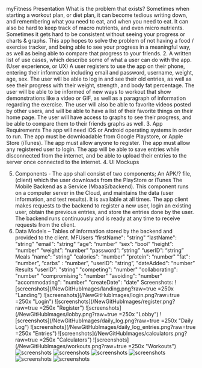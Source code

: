 myFitness Presentation
What is the problem that exists?
Sometimes when starting a workout plan, or diet plan, it can become tedious writing down, and remembering what you need to eat, and when you need to eat. It can also be hard to keep track of macro nutrients, and even micro nutrients. Sometimes it gets hard to be consistent without seeing your progress or charts & graphs.
This app hopes to solve the problem of not having a food / exercise tracker, and being able to see your progress in a meaningful way, as well as being able to compare that progress to your friends.
2. A written list of use cases, which describe some of what a user can do with the app.
(User experience, or UX)
A user registers to use the app on their phone, entering their information including email and password, username, weight, age, sex.
The user will be able to log in and see their old entries, as well as see their progress with their weight, strength, and body fat percentage.
The user will be able to be informed of new ways to workout that show demonstrations like a video or GIF, as well as a paragraph of information regarding the exercise.
The user will also be able to favorite videos posted by other users, and will be able to have a list of their favorite things on their home page.
The user will have access to graphs to see their progress, and be able to compare them to their friends graphs as well.
3. App Requirements
 The app will need iOS or Android operating systems in order to run.
The app must be downloadable from Google Playstore, or Apple Store (iTunes).
The app must allow anyone to register.
 The app must allow any registered user to login.
The app will be able to save entries while disconnected from the internet, and be able to upload their entries to the server once connected to the internet.
4. UI Mockups

5. Components - The app shall consist of two components;
An APK/? file, (client) which the user downloads from the PlayStore or iTunes
The Mobile Backend as a Service (MbaaS/backend). This component runs on a
computer server in the Cloud, and maintains the data (user information, and test
results). It is available at all times.
The app client makes requests to the backend to register a new user, login an
existing user, obtain the previous entries, and store the entries done by the user. The backend runs continuously and is ready at any time to receive requests from the client.
6. Data Models – Tables of information stored by the backend and provided to the client.
 MFUsers
	“firstName": "string"
	“lastName": "string"
	"email": "string"
	“age”: “number”
	“sex”: “bool”
	“height”: “number”
	“weight”: “number”
	“password”: “string”
	“userID”: “string”
Meals
 	"name": "string"
 	"calories": “number”
	"protein": “number"
	"fat": “number”,
	“carbs” : “number”,
	"userID": “string”,
          	"dateAdded": “number”
Results
	"userID": "string"
	"competing": "number"
	"collaborating": "number"
	"compromising": "number"
	"avoiding": "number"
	"accommodating": "number"
	"createDate": "date"
Screenshots:
![screenshots](/NewGitHubImages/landing.png?raw=true =250x "Landing") ![screenshots](/NewGitHubImages/login.png?raw=true =250x "Login")
![screenshots](/NewGitHubImages/register.png?raw=true =250x "Register") ![screenshots](/NewGitHubImages/lobby.png?raw=true =250x "Lobby")
![screenshots](/NewGitHubImages/daily_log.png?raw=true =250x "Daily Log") ![screenshots](/NewGitHubImages/daily_log_entries.png?raw=true =250x "Entries")
![screenshots](/NewGitHubImages/calculators.png?raw=true =250x "Calculators") ![screenshots](/NewGitHubImages/workouts.png?raw=true =250x "Workouts")
![screenshots](/NewGitHubImages/workouts_extended.png?raw=true "Workouts Extended") ![screenshots](/NewGitHubImages/graph.png?raw=true "Graph")
![screenshots](/NewGitHubImages/alerts.png?raw=true "Complete Log")
![screenshots](/NewGitHubImages/database_alert.png?raw=true "Database Alert") 
![screenshots](/NewGitHubImages/popup.png?raw=true "Popup")
![screenshots](/NewGitHubImages/add_meals.png?raw=true "Add Meals")